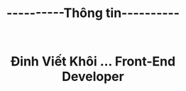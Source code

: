 <h1  align="center">----------Thông tin----------</h1>
<br>
<h1  align="center">Đinh Viết Khôi ... Front-End Developer</h1>

